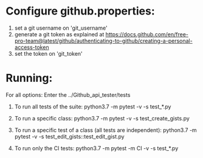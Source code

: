 # Configure github.properties:
1. set a git username on 'git_username'
2. generate a git token as explained at https://docs.github.com/en/free-pro-team@latest/github/authenticating-to-github/creating-a-personal-access-token
3. set the token on 'git_token'

# Running:
For all options: Enter the ../Github_api_tester/tests

1. To run all tests of the suite: python3.7 -m pytest -v -s test_*.py

2. To run a specific class: python3.7 -m pytest -v -s test_create_gists.py

3. To run a specific test of a class (all tests are independent): python3.7 -m pytest -v -s test_edit_gists::test_edit_gist.py

4. To run only the CI tests: python3.7 -m pytest -m CI -v -s test_*.py
